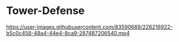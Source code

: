 # Tower-Defense




https://user-images.githubusercontent.com/83590669/226216922-b5c0c458-48a4-44e4-8ca9-287487206540.mp4

